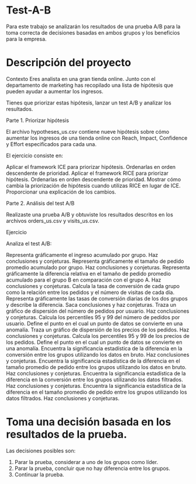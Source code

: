 # Test-A-B
Para este trabajo se analizarán los resultados de una prueba A/B para la toma correcta de decisiones basadas en ambos grupos y los beneficios para la empresa.

# Descripción del proyecto

Contexto
Eres analista en una gran tienda online. Junto con el departamento de marketing has recopilado una lista de hipótesis que pueden ayudar a aumentar los ingresos.

Tienes que priorizar estas hipótesis, lanzar un test A/B y analizar los resultados.

Parte 1. Priorizar hipótesis

El archivo hypotheses_us.csv contiene nueve hipótesis sobre cómo aumentar los ingresos de una tienda online con Reach, Impact, Confidence y Effort especificados para cada una.

El ejercicio consiste en:

Aplicar el framework ICE para priorizar hipótesis. Ordenarlas en orden descendente de prioridad.
Aplicar el framework RICE para priorizar hipótesis. Ordenarlas en orden descendente de prioridad.
Mostrar cómo cambia la priorización de hipótesis cuando utilizas RICE en lugar de ICE. Proporcionar una explicación de los cambios.

Parte 2. Análisis del test A/B

Realizaste una prueba A/B y obtuviste los resultados descritos en los archivos orders_us.csv y visits_us.csv.

Ejercicio

Analiza el test A/B:

Representa gráficamente el ingreso acumulado por grupo. Haz conclusiones y conjeturas.
Representa gráficamente el tamaño de pedido promedio acumulado por grupo. Haz conclusiones y conjeturas.
Representa gráficamente la diferencia relativa en el tamaño de pedido promedio acumulado para el grupo B en comparación con el grupo A. Haz conclusiones y conjeturas.
Calcula la tasa de conversión de cada grupo como la relación entre los pedidos y el número de visitas de cada día. Representa gráficamente las tasas de conversión diarias de los dos grupos y describe la diferencia. Saca conclusiones y haz conjeturas.
Traza un gráfico de dispersión del número de pedidos por usuario. Haz conclusiones y conjeturas.
Calcula los percentiles 95 y 99 del número de pedidos por usuario. Define el punto en el cual un punto de datos se convierte en una anomalía.
Traza un gráfico de dispersión de los precios de los pedidos. Haz conclusiones y conjeturas.
Calcula los percentiles 95 y 99 de los precios de los pedidos. Define el punto en el cual un punto de datos se convierte en una anomalía.
Encuentra la significancia estadística de la diferencia en la conversión entre los grupos utilizando los datos en bruto. Haz conclusiones y conjeturas.
Encuentra la significancia estadística de la diferencia en el tamaño promedio de pedido entre los grupos utilizando los datos en bruto. Haz conclusiones y conjeturas.
Encuentra la significancia estadística de la diferencia en la conversión entre los grupos utilizando los datos filtrados. Haz conclusiones y conjeturas.
Encuentra la significancia estadística de la diferencia en el tamaño promedio de pedido entre los grupos utilizando los datos filtrados. Haz conclusiones y conjeturas.

# Toma una decisión basada en los resultados de la prueba. 

Las decisiones posibles son: 
1. Parar la prueba, considerar a uno de los grupos como líder. 
2. Parar la prueba, concluir que no hay diferencia entre los grupos. 
3. Continuar la prueba.